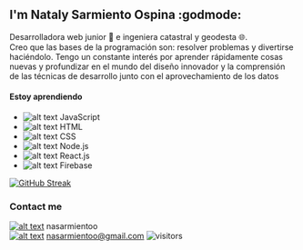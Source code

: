 ## I'm Nataly Sarmiento Ospina :godmode:

Desarrolladora web junior :toolbox:  e ingeniera catastral y geodesta :globe_with_meridians:. <br />
Creo que las bases de la programación son: resolver problemas y divertirse haciéndolo. Tengo un constante interés por aprender rápidamente cosas nuevas y profundizar en el mundo del diseño innovador y la comprensión de las técnicas de desarrollo junto con el aprovechamiento de los datos

#### Estoy aprendiendo
 * ![alt text][1.3] JavaScript                                                                                                                                          
 * ![alt text][1.4] HTML                                                                                                                                           
 * ![alt text][1.5] CSS        
 * ![alt text][1.6] Node.js                                                                                                                                          
 * ![alt text][1.7] React.js                                                                                                                                         
 * ![alt text][1.8] Firebase                                                                                                                                         

[![GitHub Streak](http://github-readme-streak-stats.herokuapp.com?user=nasarmientoo&theme=gruvbox_duo)](https://git.io/streak-stats)

### Contact me

[![alt text][1.1]][1] nasarmientoo <br />
[![alt text][1.2]][2] nasarmientoo@gmail.com
![visitors](https://visitor-badge.glitch.me/badge?page_id=https://github.com/nasarmientoo)


[1.1]: https://user-images.githubusercontent.com/72315710/126590347-c465b4d8-31a3-4d82-937e-9faeb0e56d91.png
[1.2]: https://user-images.githubusercontent.com/72315710/126590969-2a0c2592-aebd-485a-9ce8-3fbd7ff44ab2.png
[1.3]: https://user-images.githubusercontent.com/72315710/126600141-4245abb1-71d9-4c78-9ebe-e72c8659c230.png
[1.4]: https://user-images.githubusercontent.com/72315710/126600403-f27b8543-409d-4d7d-be7b-a3a9006ef09e.png
[1.5]: https://user-images.githubusercontent.com/72315710/126600436-b666a731-e6c5-4da6-859f-2cc799a89573.png
[1.6]: https://user-images.githubusercontent.com/72315710/126600472-b5057b22-8735-497a-a014-59affb99e37e.png
[1.7]: https://user-images.githubusercontent.com/72315710/126600505-0dd428cd-28e6-4284-adb0-1e7701e35b6d.png
[1.8]: https://user-images.githubusercontent.com/72315710/126600548-9859f3a6-5ba6-43c1-a949-72873357ba0f.png

[1]: https://www.linkedin.com/in/nasarmientoo/
[2]: https://mail.google.com/mail/u/0/#inbox

